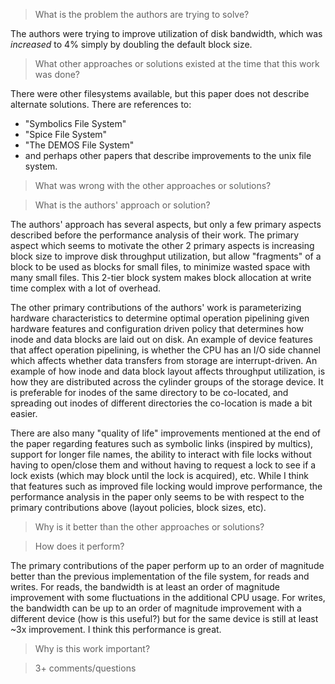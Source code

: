 > What is the problem the authors are trying to solve?

The authors were trying to improve utilization of disk bandwidth,
which was *increased* to 4% simply by doubling the default block
size.

> What other approaches or solutions existed at the time that this
> work was done?

There were other filesystems available, but this paper does not
describe alternate solutions. There are references to:
  * "Symbolics File System"
  * "Spice File System"
  * "The DEMOS File System"
  * and perhaps other papers that describe improvements to the
    unix file system.

> What was wrong with the other approaches or solutions?

> What is the authors' approach or solution?

The authors' approach has several aspects, but only a few primary
aspects described before the performance analysis of their work. The
primary aspect which seems to motivate the other 2 primary aspects
is increasing block size to improve disk throughput utilization, but
allow "fragments" of a block to be used as blocks for small files, to
minimize wasted space with many small files. This 2-tier block system
makes block allocation at write time complex with a lot of overhead.

The other primary contributions of the authors' work is parameterizing
hardware characteristics to determine optimal operation pipelining
given hardware features and configuration driven policy that determines
how inode and data blocks are laid out on disk. An example of device
features that affect operation pipelining, is whether the CPU has an
I/O side channel which affects whether data transfers from storage
are interrupt-driven. An example of how inode and data block layout
affects throughput utilization, is how they are distributed across the
cylinder groups of the storage device. It is preferable for inodes of
the same directory to be co-located, and spreading out inodes of
different directories the co-location is made a bit easier.

There are also many "quality of life" improvements mentioned at the
end of the paper regarding features such as symbolic links (inspired by
multics), support for longer file names, the ability to interact with
file locks without having to open/close them and without having to
request a lock to see if a lock exists (which may block until the lock
is acquired), etc. While I think that features such as improved file
locking would improve performance, the performance analysis in the paper
only seems to be with respect to the primary contributions above (layout
policies, block sizes, etc).

> Why is it better than the other approaches or solutions?

> How does it perform?

The primary contributions of the paper perform up to an order of magnitude
better than the previous implementation of the file system, for reads and
writes. For reads, the bandwidth is at least an order of magnitude improvement
with some fluctuations in the additional CPU usage. For writes, the bandwidth
can be up to an order of magnitude improvement with a different device (how is
this useful?) but for the same device is still at least ~3x improvement. I
think this performance is great.

> Why is this work important?

> 3+ comments/questions
